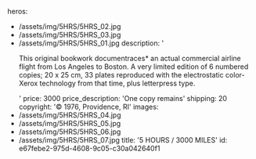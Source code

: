 heros:
  - /assets/img/5HRS/5HRS_02.jpg
  - /assets/img/5HRS/5HRS_03.jpg
  - /assets/img/5HRS/5HRS_01.jpg
description: '<p>This original bookwork documentraces* an actual commercial airline flight from Los Angeles to Boston. A very limited edition of 6 numbered copies; 20 x 25 cm, 33 plates reproduced with the electrostatic color-Xerox technology from that time, plus letterpress type.<br></p>'
price: 3000
price_description: 'One copy remains'
shipping: 20
copyright: '© 1976, Providence, RI'
images:
  - /assets/img/5HRS/5HRS_04.jpg
  - /assets/img/5HRS/5HRS_05.jpg
  - /assets/img/5HRS/5HRS_06.jpg
  - /assets/img/5HRS/5HRS_07.jpg
title: '5 HOURS / 3000 MILES'
id: e67febe2-975d-4608-9c05-c30a042640f1
